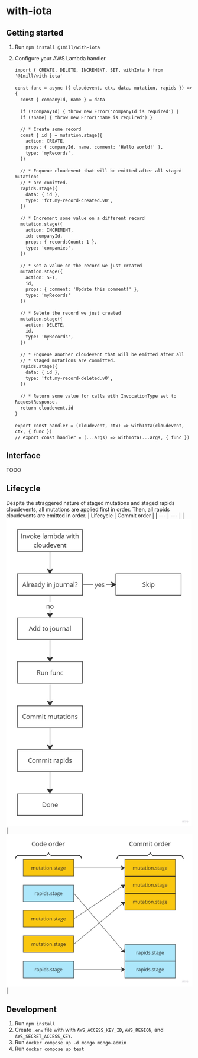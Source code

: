 # with-iota

## Getting started

1. Run `npm install @1mill/with-iota`
1. Configure your AWS Lambda handler

    ```node
    import { CREATE, DELETE, INCREMENT, SET, withIota } from '@1mill/with-iota'

    const func = async ({ cloudevent, ctx, data, mutation, rapids }) => {
      const { companyId, name } = data

      if (!companyId) { throw new Error('companyId is required') }
      if (!name) { throw new Error('name is required') }

      // * Create some record
      const { id } = mutation.stage({
        action: CREATE,
        props: { companyId, name, comment: 'Hello world!' },
        type: 'myRecords',
      })

      // * Enqueue cloudevent that will be emitted after all staged mutations
      // * are comitted.
      rapids.stage({
        data: { id },
        type: 'fct.my-record-created.v0',
      })

      // * Increment some value on a different record
      mutation.stage({
        action: INCREMENT,
        id: companyId,
        props: { recordsCount: 1 },
        type: 'companies',
      })

      // * Set a value on the record we just created
      mutation.stage({
        action: SET,
        id,
        props: { comment: 'Update this comment!' },
        type: 'myRecords'
      })

      // * Selete the record we just created
      mutation.stage({
        action: DELETE,
        id,
        type: 'myRecords',
      })

      // * Enqueue another cloudevent that will be emitted after all
      // * staged mutations are committed.
      rapids.stage({
        data: { id },
        type: 'fct.my-record-deleted.v0',
      })

      // * Return some value for calls with InvocationType set to RequestResponse.
      return cloudevent.id
    }

    export const handler = (cloudevent, ctx) => withIota(cloudevent, ctx, { func })
    // export const handler = (...args) => withIota(...args, { func })

    ```

## Interface

TODO

## Lifecycle

Despite the straggered nature of staged mutations and staged rapids cloudevents, all mutations are applied first in order. Then, all rapids cloudevents are emitted in order.
| Lifecycle | Commit order |
| --- | --- |
| ![Image communicating lifecycle](./images/lifecycle.jpg) | ![Image communicating that all mutations are applied first followed by all rapids cloudevents](/images/commit-order.jpg) |

## Development

1. Run `npm install`
1. Create `.env` file with with `AWS_ACCESS_KEY_ID`, `AWS_REGION`, and `AWS_SECRET_ACCESS_KEY`.
1. Run `docker compose up -d mongo mongo-admin`
1. Run `docker compose up test`
